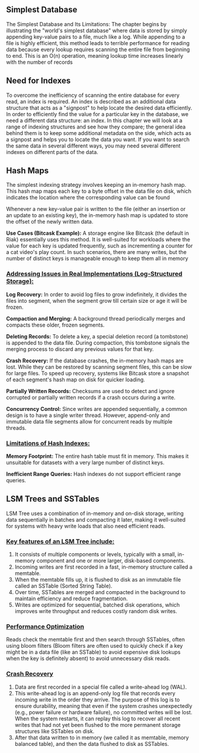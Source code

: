 ## Simplest Database
The Simplest Database and Its Limitations: The chapter begins by illustrating the "world's simplest database" where data is stored by simply appending key-value pairs to a file, much like a log. While appending to a file is highly efficient, this method leads to terrible performance for reading data because every lookup requires scanning the entire file from beginning to end. This is an O(n) operation, meaning lookup time increases linearly with the number of records

## Need for Indexes
 To overcome the inefficiency of scanning the entire database for every read, an index is required. An index is described as an additional data structure that acts as a "signpost" to help locate the desired data efficiently.
 In order to efficiently find the value for a particular key in the database, we need a different data structure: an index. In this chapter we will look at a range of indexing structures and see how they compare; the general idea behind them is to keep some additional metadata on the side, which acts as a signpost and helps you to locate the data you want. If you want to search the same data in several different ways, you may need several different indexes on different parts of the data.

## Hash Maps
The simplest indexing strategy involves keeping an in-memory hash map. This hash map maps each key to a byte offset in the data file on disk, which indicates the location where the corresponding value can be found

Whenever a new key-value pair is written to the file (either an insertion or an update to an existing key), the in-memory hash map is updated to store the offset of the newly written data.

**Use Cases (Bitcask Example):** A storage engine like Bitcask (the default in Riak) essentially uses this method. It is well-suited for workloads where the value for each key is updated frequently, such as incrementing a counter for a cat video's play count. In such scenarios, there are many writes, but the number of distinct keys is manageable enough to keep them all in memory

### <u>Addressing Issues in Real Implementations (Log-Structured Storage):</u>

**Log Recovery:** In order to avoid log files to grow indefinitely, it divides the files into segment, when the segment grow till certain size or age it will be frozen.

**Compaction and Merging:** A background thread periodically merges and compacts these older, frozen segments.

 **Deleting Records:** To delete a key, a special deletion record (a tombstone) is appended to the data file. During compaction, this tombstone signals the merging process to discard any previous values for that key.

**Crash Recovery:** If the database crashes, the in-memory hash maps are lost. While they can be restored by scanning segment files, this can be slow for large files. To speed up recovery, systems like Bitcask store a snapshot of each segment's hash map on disk for quicker loading.

**Partially Written Records:** Checksums are used to detect and ignore corrupted or partially written records if a crash occurs during a write.

**Concurrency Control:** Since writes are appended sequentially, a common design is to have a single writer thread. However, append-only and immutable data file segments allow for concurrent reads by multiple threads.

### <u>Limitations of Hash Indexes:</u>
**Memory Footprint:** The entire hash table must fit in memory. This makes it unsuitable for datasets with a very large number of distinct keys. 

**Inefficient Range Queries:** Hash indexes do not support efficient range queries. 

## LSM Trees and SSTables
LSM Tree uses a combination of in-memory and on-disk storage, writing data sequentially in batches and compacting it later, making it well-suited for systems with heavy write loads that also need efficient reads.

### <u>Key features of an LSM Tree include:</u>
1. It consists of multiple components or levels, typically with a small, in-memory component and one or more larger, disk-based components.
2. Incoming writes are first recorded in a fast, in-memory structure called a memtable.
3. When the memtable fills up, it is flushed to disk as an immutable file called an SSTable (Sorted String Table).
4. Over time, SSTables are merged and compacted in the background to maintain efficiency and reduce fragmentation.
5. Writes are optimized for sequential, batched disk operations, which improves write throughput and reduces costly random disk writes.

### <u>Performance Optimization</u>
Reads check the memtable first and then search through SSTables, often using bloom filters (Bloom filters are often used to quickly check if a key might be in a data file (like an SSTable) to avoid expensive disk lookups when the key is definitely absent) to avoid unnecessary disk reads.


### <u>Crash Recovery</u>
1. Data are first recorded in a special file called a write-ahead log (WAL).
2. This write-ahead log is an append-only log file that records every incoming write in the order they arrive. The purpose of this log is to ensure durability, meaning that even if the system crashes unexpectedly (e.g., power failure or hardware failure), no committed writes will be lost. When the system restarts, it can replay this log to recover all recent writes that had not yet been flushed to the more permanent storage structures like SSTables on disk.
3. After that data written to in memory (we called it as memtable, memory balanced table), and then the data flushed to disk as SSTables.








